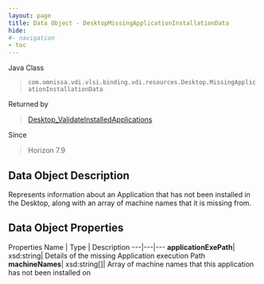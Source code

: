 ```yaml
---
layout: page
title: Data Object - DesktopMissingApplicationInstallationData
hide:
#- navigation
- toc
---
```






Java Class
> `com.omnissa.vdi.vlsi.binding.vdi.resources.Desktop.MissingApplicationInstallationData`

Returned by
> [Desktop_ValidateInstalledApplications](vdi.resources.Desktop.md#validateInstalledApplications)

Since
> Horizon 7.9


## Data Object Description

Represents information about an Application that has not been installed in the Desktop, along with an array of machine names that it is missing from.

## Data Object Properties
Properties
Name |  Type |  Description
---|---|---
**applicationExePath**|  xsd:string|  Details of the missing Application execution Path
**machineNames**|  xsd:string[]|  Array of machine names that this application has not been installed on


 
